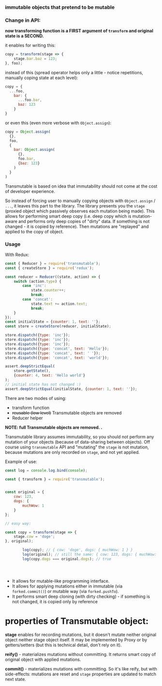### immutable objects that pretend to be mutable

### Change in API:
**now transforming function is a FIRST argument of `transform` and original state is a SECOND.**


it enables for writing this:

```javascript
copy = transform(stage => {
	stage.bar.baz = 123;
}, foo);
```

instead of this (spread operator helps only a little - notice repetitions, manually coping state at each level):

```javascript
copy = {
  ...foo,
    bar: {
      ...foo.bar,
      baz: 123
    }
}
```

or even this (even more verbose with `Object.assign`):

```javascript
copy = Object.assign(
  {},
  foo,
  {
    bar: Object.assign(
      {},
      foo.bar,
      {baz: 123}
    )
  }
)
```



Transmutable is based on idea that immutability should not come at the cost of developer experience.

So instead of forcing user to manually copying objects with `Object.assign` / `...`, it leaves this part to the library. The library presents you the `stage` (proxied object which passively observes each mutation being made). This allows for performing smart deep copy (i.e. deep copy which is mutation-aware and performs only deep copies of "dirty" data. If something is not changed - it is copied by reference). Then mutations are "replayed" and applied to the copy of object.

### Usage

With Redux:

```javascript
const { Reducer } = require('transmutable');
const { createStore } = require('redux');

const reducer = Reducer((state, action) => {
	switch (action.type) {
		case 'inc':
			state.counter++;
			break;
		case 'concat':
			state.text += action.text;
			break;
	}
});
const initialState = {counter: 1, text: ''};
const store = createStore(reducer, initialState);

store.dispatch({type: 'inc'});
store.dispatch({type: 'inc'});
store.dispatch({type: 'inc'});
store.dispatch({type: 'concat', text: 'Hello'});
store.dispatch({type: 'concat', text: ' '});
store.dispatch({type: 'concat', text: 'world'});

assert.deepStrictEqual(
	store.getState(),
	{counter: 4, text: 'Hello world'}
);
// initial state has not changed :)
assert.deepStrictEqual(initialState, {counter: 1, text: ''});

```

There are two modes of using:

- transform function
- ~~reusable (low level)~~ Transmutable objects are removed
- Reducer helper


**NOTE: full Transmutable objects are removed. .**


Transmutable library assumes immutability, so you should not perform any mutation of your objects (because of data-sharing between objects). Off course using `transmutable` API and "mutating" the `stage` is not mutation, because mutations are only recorded on `stage`, and not yet applied.



Example of use:

```javascript
const log = console.log.bind(console);

const { transform } = require('transmutable');


const original = {
	cow: 123,
	dogs: {
		muchWow: 1
	}
};

// easy way:

const copy = transform(stage => {
	stage.cow = 'doge';
}, original);

		log(copy); // { cow: 'doge', dogs: { muchWow: 1 } }
		log(original); // still the same: { cow: 123, dogs: { muchWow: 1 } }
		log(copy.dogs === original.dogs); // true





```

* It allows for mutable-like programming interface.
* It allows for applying mutations either in immutable (via `forked.commit()`) or mutable way (via `forked.pushTo`).
* It performs smart deep cloning (with dirty checking) - if something is not changed, it is copied only by reference

properties of Transmutable object:
====

**stage** enables for recording mutations, but it doesn't mutate neither original object neither stage object itself.
It may be implemented by Proxy or by getters/setters (but this is technical detail, don't rely on it).

**reify()** - materializes mutations without committing. It returns smart copy of original object with applied mutations.

**commit()** - materializes mutations with committing. So it's like reify, but with side-effects: mutations are reset and `stage` properties are updated to match next state.
